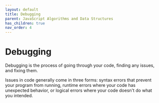 ```yaml
---
layout: default
title: Debugging
parent: JavaScript Algorithms and Data Structures
has_children: true
nav_order: 4
---
```

# Debugging
Debugging is the process of going through your code, finding any issues, and fixing them.

Issues in code generally come in three forms: syntax errors that prevent your program from running, runtime errors where your code has unexpected behavior, or logical errors where your code doesn't do what you intended.